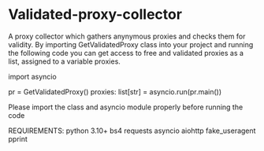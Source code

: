 # Validated-proxy-collector
A proxy collector which gathers anynymous proxies and checks them for validity.
By importing GetValidatedProxy class into your project and running the following code you can get access to free and validated proxies as a list, assigned to a variable proxies.

import asyncio

pr = GetValidatedProxy()
proxies: list[str] = asyncio.run(pr.main())

Please import the class and asyncio module properly before running the code

REQUIREMENTS:
python 3.10+
bs4
requests
asyncio
aiohttp
fake_useragent
pprint
